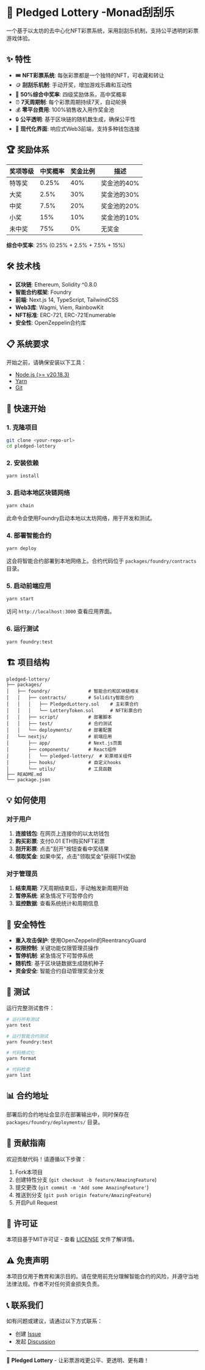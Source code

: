 # 🎲 Pledged Lottery -Monad刮刮乐

一个基于以太坊的去中心化NFT彩票系统，采用刮刮乐机制，支持公平透明的彩票游戏体验。

## ✨ 特性

- 🎟️ **NFT彩票系统**: 每张彩票都是一个独特的NFT，可收藏和转让
- 🪙 **刮刮乐机制**: 手动开奖，增加游戏乐趣和互动性
- 🎯 **50%综合中奖率**: 四级奖励体系，高中奖概率
- ⏰ **7天周期制**: 每个彩票周期持续7天，自动轮换
- 💰 **零平台费用**: 100%销售收入用作奖金池
- 🔒 **公平透明**: 基于区块链的随机数生成，确保公平性
- 📱 **现代化界面**: 响应式Web3前端，支持多种钱包连接

## 🏆 奖励体系

| 奖项等级 | 中奖概率 | 奖金比例 | 描述 |
|---------|----------|----------|------|
| 特等奖 | 0.25% | 40% | 奖金池的40% |
| 大奖 | 2.5% | 30% | 奖金池的30% |
| 中奖 | 7.5% | 20% | 奖金池的20% |
| 小奖 | 15% | 10% | 奖金池的10% |
| 未中奖 | 75% | 0% | 无奖金 |

**综合中奖率**: 25% (0.25% + 2.5% + 7.5% + 15%)

## 🛠 技术栈

- **区块链**: Ethereum, Solidity ^0.8.0
- **智能合约框架**: Foundry
- **前端**: Next.js 14, TypeScript, TailwindCSS
- **Web3库**: Wagmi, Viem, RainbowKit
- **NFT标准**: ERC-721, ERC-721Enumerable
- **安全性**: OpenZeppelin合约库

## 📋 系统要求

开始之前，请确保安装以下工具：

- [Node.js (>= v20.18.3)](https://nodejs.org/en/download/)
- [Yarn](https://classic.yarnpkg.com/en/docs/install/)
- [Git](https://git-scm.com/downloads)

## 🚀 快速开始

### 1. 克隆项目

```bash
git clone <your-repo-url>
cd pledged-lottery
```

### 2. 安装依赖

```bash
yarn install
```

### 3. 启动本地区块链网络

```bash
yarn chain
```

此命令会使用Foundry启动本地以太坊网络，用于开发和测试。

### 4. 部署智能合约

```bash
yarn deploy
```

这会将智能合约部署到本地网络上。合约代码位于 `packages/foundry/contracts` 目录。

### 5. 启动前端应用

```bash
yarn start
```

访问 `http://localhost:3000` 查看应用界面。

### 6. 运行测试

```bash
yarn foundry:test
```

## 🏗 项目结构

```
pledged-lottery/
├── packages/
│   ├── foundry/              # 智能合约和区块链相关
│   │   ├── contracts/        # Solidity智能合约
│   │   │   ├── PledgedLottery.sol    # 主彩票合约
│   │   │   └── LotteryToken.sol      # NFT彩票合约
│   │   ├── script/           # 部署脚本
│   │   ├── test/             # 合约测试
│   │   └── deployments/      # 部署配置
│   └── nextjs/               # 前端应用
│       ├── app/              # Next.js页面
│       ├── components/       # React组件
│       │   └── pledged-lottery/  # 彩票相关组件
│       ├── hooks/            # 自定义hooks
│       └── utils/            # 工具函数
├── README.md
└── package.json
```

## 💡 如何使用

### 对于用户

1. **连接钱包**: 在网页上连接你的以太坊钱包
2. **购买彩票**: 支付0.01 ETH购买NFT彩票
3. **刮开彩票**: 点击"刮开"按钮查看中奖结果
4. **领取奖金**: 如果中奖，点击"领取奖金"获得ETH奖励

### 对于管理员

1. **结束周期**: 7天周期结束后，手动触发新周期开始
2. **暂停系统**: 紧急情况下可暂停合约
3. **监控数据**: 查看系统统计和周期信息

## 🔐 安全特性

- **重入攻击保护**: 使用OpenZeppelin的ReentrancyGuard
- **权限控制**: 关键功能仅限管理员操作
- **暂停机制**: 紧急情况下可暂停系统
- **随机性**: 基于区块链数据生成随机种子
- **资金安全**: 智能合约自动管理奖金分发

## 🧪 测试

运行完整测试套件：

```bash
# 运行所有测试
yarn test

# 运行智能合约测试
yarn foundry:test

# 代码格式化
yarn format

# 代码检查
yarn lint
```

## 📊 合约地址

部署后的合约地址会显示在部署输出中，同时保存在 `packages/foundry/deployments/` 目录。

## 🤝 贡献指南

欢迎贡献代码！请遵循以下步骤：

1. Fork本项目
2. 创建特性分支 (`git checkout -b feature/AmazingFeature`)
3. 提交更改 (`git commit -m 'Add some AmazingFeature'`)
4. 推送到分支 (`git push origin feature/AmazingFeature`)
5. 开启Pull Request

## 📄 许可证

本项目基于MIT许可证 - 查看 [LICENSE](LICENSE) 文件了解详情。

## ⚠️ 免责声明

本项目仅用于教育和演示目的。请在使用前充分理解智能合约的风险，并遵守当地法律法规。作者不对任何资金损失负责。

## 📞 联系我们

如有问题或建议，请通过以下方式联系：

- 创建 [Issue](https://github.com/your-repo/issues)
- 发起 [Discussion](https://github.com/your-repo/discussions)

---

🎲 **Pledged Lottery** - 让彩票游戏更公平、更透明、更有趣！
